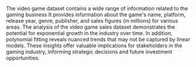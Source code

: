The video game dataset contains a wide range of information related to the gaming business
It provides information about the game's name, platform, release year, genre, publisher, and sales figures (in millions) for various areas.
The analysis of the video game sales dataset demonstrates the potential for exponential growth in the industry over time. In addition, polynomial fitting reveals nuanced trends that may not be captured by linear models. These insights offer valuable implications for stakeholders in the gaming industry, informing strategic decisions and future investment opportunities.
